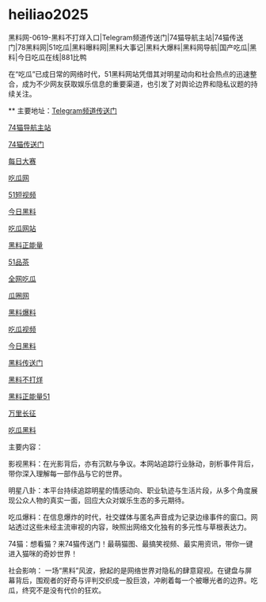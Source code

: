 # heiliao2025
黑料网-0619-黑料不打烊入口|Telegram频道传送门|74猫导航主站|74猫传送门|78黑料网|51吃瓜|黑料曝料网|黑料大事记|黑料大爆料|黑料网导航|国产吃瓜|黑料|今日吃瓜在线|881比鸭

在“吃瓜”已成日常的网络时代，51黑料网站凭借其对明星动向和社会热点的迅速整合，成为不少网友获取娱乐信息的重要渠道，也引发了对舆论边界和隐私议题的持续关注。

** 主要地址：<a href="https://74mao.com/">Telegram频道传送门</a>

<a href="https://74mao.com/">74猫导航主站</a>

<a href="https://74mao.com/">74猫传送门</a>

<a href="https://pc1-26.pages.dev/">每日大赛</a>

<a href="https://cg1-39.pages.dev/">吃瓜网</a>

<a href="https://pc2-25.pages.dev/">51短视频</a>

<a href="https://pc10-24.pages.dev/">今日黑料</a>

<a href="https://cg1-27.pages.dev/">吃瓜网站</a>

<a href="https://cg8-12.pages.dev/">黑料正能量</a>

<a href="https://pc8-34.pages.dev/">51品茶</a>

<a href="https://cg4-21.pages.dev/">全网吃瓜</a>

<a href="https://cg6-21.pages.dev/">瓜圈网</a>

<a href="https://cg5-24.pages.dev/">黑料爆料</a>

<a href="https://cg9-07.pages.dev/">吃瓜视频</a>

<a href="https://heiliaomendujia-1.pages.dev/">今日黑料</a>

<a href="https://heiliaochuansongmen-01.pages.dev/">黑料传送门</a>

<a href="https://heiliaobuda01.pages.dev/">黑料不打烊</a>

<a href="https://heiliaozhengneng.pages.dev/">黑料正能量51</a>

<a href="https://wanlichang.pages.dev/">万里长征</a>

<a href="https://heiliaoshe-03.pages.dev/">吃瓜黑料</a>

主要内容：

影视黑料：在光影背后，亦有沉默与争议。本网站追踪行业脉动，剖析事件背后，带你深入理解每一部作品与它的世界。

明星八卦：本平台持续追踪明星的情感动向、职业轨迹与生活片段，从多个角度展现公众人物的真实一面，回应大众对娱乐生态的多元期待。

吃瓜爆料：在信息爆炸的时代，社交媒体与匿名声音成为记录边缘事件的窗口。网站透过这些未经主流审视的内容，映照出网络文化独有的多元性与草根表达力。

74猫：想看猫？来74猫传送门！最萌猫图、最搞笑视频、最实用资讯，带你一键进入猫咪的奇妙世界！

社会影响：
一场“黑料”风波，掀起的是网络世界对隐私的肆意窥视。在键盘与屏幕背后，围观者的好奇与评判交织成一股巨浪，冲刷着每一个被曝光者的边界。吃瓜，终究不是没有代价的狂欢。
